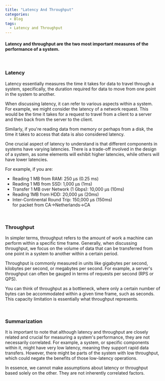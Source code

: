 ```yaml
---
title: "Latency And Throughput"
categories:
  - Blog
tags:
  - Latency and Throughput
---
```


#### Latency and throughput are the two most important measures of the performance of a system. 

<br>

### Latency

Latency essentially measures the time it takes for data to travel through a system, specifically, the duration required for data to move from one point in the system to another.

When discussing latency, it can refer to various aspects within a system. For example, we might consider the latency of a network request. This would be the time it takes for a request to travel from a client to a server and then back from the server to the client.

Similarly, if you're reading data from memory or perhaps from a disk, the time it takes to access that data is also considered latency.

One crucial aspect of latency to understand is that different components in systems have varying latencies. There is a trade-off involved in the design of a system, as some elements will exhibit higher latencies, while others will have lower latencies.

For example, if you are: 
- Reading 1 MB from RAM: 250 μs (0.25 ms)
- Reading 1 MB from SSD: 1,000 μs (1ms)
- Transfer 1 MB over Network (1 Gbps): 10,000 μs (10ms)
- Reading 1MB from HDD: 20,000 μs (20ms)
- Inter-Continental Round Trip: 150,000 μs (150ms) <br>
  for packet from CA->Netherlands->CA


<br>

### Throughput 

In simpler terms, throughput refers to the amount of work a machine can perform within a specific time frame. Generally, when discussing throughput, we focus on the volume of data that can be transferred from one point in a system to another within a certain period.

Throughput is commonly measured in units like gigabytes per second, kilobytes per second, or megabytes per second. For example, a server's throughput can often be gauged in terms of requests per second (RPS or QPS).

You can think of throughput as a bottleneck, where only a certain number of bytes can be accommodated within a given time frame, such as seconds. This capacity limitation is essentially what throughput represents.


<br>

### Summarization

It is important to note that although latency and throughput are closely related and crucial for measuring a system's performance, they are not necessarily correlated. For example, a system, or specific components within it, might have very low latency, meaning they support rapid data transfers. However, there might be parts of the system with low throughput, which could negate the benefits of those low-latency operations.

In essence, we cannot make assumptions about latency or throughput based solely on the other. They are not inherently correlated factors.